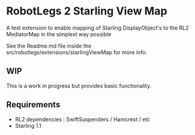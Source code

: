 # RobotLegs 2 Starling View Map

A test extension to enable mapping of Starling DisplayObject's to
the RL2 MediatorMap in the simplest way possible

See the Readme.md file inside the src/robotlegs/extensions/starlingViewMap for more info.

## WIP

This is a work in progress but provides basic functionality.

## Requirements

+ RL2 dependencies : SwiftSuspenders / Hamcrest / etc
+ Starling 1.1
